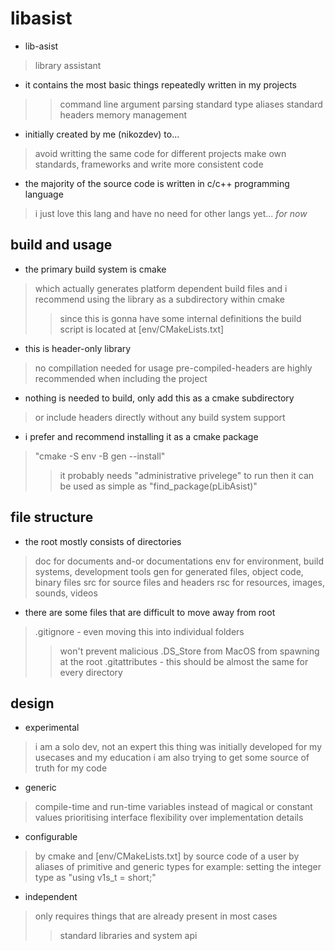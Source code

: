 # libasist

- lib-asist
> library assistant
- it contains the most basic things repeatedly written in my projects
> > command line argument parsing
> > standard type aliases
> > standard headers
> > memory management
- initially created by me (nikozdev) to...
> avoid writting the same code for different projects
> make own standards, frameworks and write more consistent code
- the majority of the source code is written in c/c++ programming language
> i just love this lang and have no need for other langs yet... *for now*

## build and usage

- the primary build system is cmake
> which actually generates platform dependent build files
> and i recommend using the library as a subdirectory within cmake
> > since this is gonna have some internal definitions
> the build script is located at [env/CMakeLists.txt]
- this is header-only library
> no compillation needed for usage
> pre-compiled-headers are highly recommended when including the project
- nothing is needed to build, only add this as a cmake subdirectory
> or include headers directly without any build system support
- i prefer and recommend installing it as a cmake package
> "cmake -S env -B gen --install"
> > it probably needs "administrative privelege" to run
> > then it can be used as simple as "find\_package(pLibAsist)"

## file structure

- the root mostly consists of directories
> doc for documents and-or documentations
> env for environment, build systems, development tools
> gen for generated files, object code, binary files
> src for source files and headers
> rsc for resources, images, sounds, videos
- there are some files that are difficult to move away from root
> .gitignore - even moving this into individual folders
> > won't prevent malicious .DS\_Store from MacOS from spawning at the root
> .gitattributes - this should be almost the same for every directory

## design

- experimental
> i am a solo dev, not an expert
> this thing was initially developed for my usecases and my education
> i am also trying to get some source of truth for my code
- generic
> compile-time and run-time variables instead of magical or constant values
> prioritising interface flexibility over implementation details
- configurable
> by cmake and [env/CMakeLists.txt]
> by source code of a user
> by aliases of primitive and generic types
> for example: setting the integer type as "using v1s\_t = short;"
- independent
> only requires things that are already present in most cases
> > standard libraries and system api
